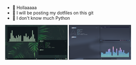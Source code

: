 

- 👋 Hollaaaaa 
- 👀 I will be posting my dotfiles on this git 
- 🌱 I don't know much Python



<img style="width: 40%;" src="1.png"/>   <img style="width: 40%;" src="2.png"/>
